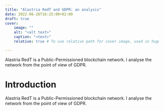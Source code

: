 ```yaml
---
title: "Alastria RedT and GDPR: an analysis"
date: 2022-06-26T16:25:00+02:00
draft: true
cover:
    image: ""
    alt: "<alt text>"
    caption: "<text>"
    relative: true # To use relative path for cover image, used in hugo Page-bundles

---
```


Alastria RedT is a Public-Permissioned blockchain network. I analyse the network from the point of view of GDPR.

# Introduction

Alastria RedT is a Public-Permissioned blockchain network. I analyse the network from the point of view of GDPR.

